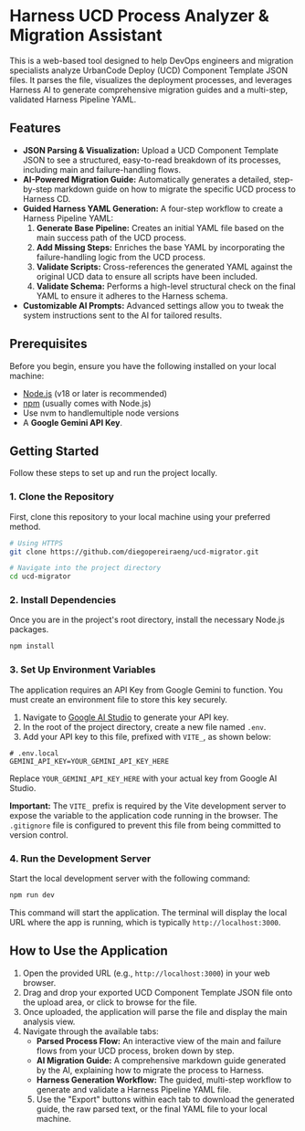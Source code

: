 # Harness UCD Process Analyzer & Migration Assistant

This is a web-based tool designed to help DevOps engineers and migration specialists analyze UrbanCode Deploy (UCD) Component Template JSON files. It parses the file, visualizes the deployment processes, and leverages Harness AI to generate comprehensive migration guides and a multi-step, validated Harness Pipeline YAML.

## Features

*   **JSON Parsing & Visualization:** Upload a UCD Component Template JSON to see a structured, easy-to-read breakdown of its processes, including main and failure-handling flows.
*   **AI-Powered Migration Guide:** Automatically generates a detailed, step-by-step markdown guide on how to migrate the specific UCD process to Harness CD.
*   **Guided Harness YAML Generation:** A four-step workflow to create a Harness Pipeline YAML:
    1.  **Generate Base Pipeline:** Creates an initial YAML file based on the main success path of the UCD process.
    2.  **Add Missing Steps:** Enriches the base YAML by incorporating the failure-handling logic from the UCD process.
    3.  **Validate Scripts:** Cross-references the generated YAML against the original UCD data to ensure all scripts have been included.
    4.  **Validate Schema:** Performs a high-level structural check on the final YAML to ensure it adheres to the Harness schema.
*   **Customizable AI Prompts:** Advanced settings allow you to tweak the system instructions sent to the AI for tailored results.

## Prerequisites

Before you begin, ensure you have the following installed on your local machine:

*   [Node.js](https://nodejs.org/) (v18 or later is recommended)
*   [npm](https://www.npmjs.com/) (usually comes with Node.js)
*   Use nvm to handlemultiple node versions
*   A **Google Gemini API Key**.

## Getting Started

Follow these steps to set up and run the project locally.

### 1. Clone the Repository

First, clone this repository to your local machine using your preferred method.

```bash
# Using HTTPS
git clone https://github.com/diegopereiraeng/ucd-migrator.git

# Navigate into the project directory
cd ucd-migrator
```

### 2. Install Dependencies

Once you are in the project's root directory, install the necessary Node.js packages.

```bash
npm install
```

### 3. Set Up Environment Variables

The application requires an API Key from Google Gemini to function. You must create an environment file to store this key securely.

1.  Navigate to [Google AI Studio](https://aistudio.google.com/app/apikey) to generate your API key.
2.  In the root of the project directory, create a new file named `.env`.
3.  Add your API key to this file, prefixed with `VITE_`, as shown below:

```
# .env.local
GEMINI_API_KEY=YOUR_GEMINI_API_KEY_HERE
```
Replace `YOUR_GEMINI_API_KEY_HERE` with your actual key from Google AI Studio.

**Important:** The `VITE_` prefix is required by the Vite development server to expose the variable to the application code running in the browser. The `.gitignore` file is configured to prevent this file from being committed to version control.

### 4. Run the Development Server

Start the local development server with the following command:

```bash
npm run dev
```

This command will start the application. The terminal will display the local URL where the app is running, which is typically `http://localhost:3000`.

## How to Use the Application

1.  Open the provided URL (e.g., `http://localhost:3000`) in your web browser.
2.  Drag and drop your exported UCD Component Template JSON file onto the upload area, or click to browse for the file.
3.  Once uploaded, the application will parse the file and display the main analysis view.
4.  Navigate through the available tabs:
    *   **Parsed Process Flow:** An interactive view of the main and failure flows from your UCD process, broken down by step.
    *   **AI Migration Guide:** A comprehensive markdown guide generated by the AI, explaining how to migrate the process to Harness.
    *   **Harness Generation Workflow:** The guided, multi-step workflow to generate and validate a Harness Pipeline YAML file.
    5.  Use the "Export" buttons within each tab to download the generated guide, the raw parsed text, or the final YAML file to your local machine.